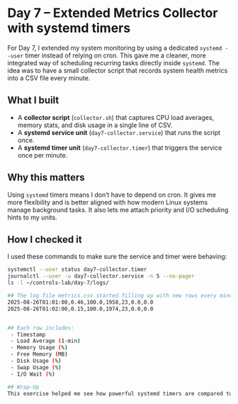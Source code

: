 # Day 7 – Extended Metrics Collector with systemd timers

For Day 7, I extended my system monitoring by using a dedicated `systemd --user` timer instead of relying on cron. This gave me a cleaner, more integrated way of scheduling recurring tasks directly inside `systemd`. The idea was to have a small collector script that records system health metrics into a CSV file every minute.

## What I built
- A **collector script** (`collector.sh`) that captures CPU load averages, memory stats, and disk usage in a single line of CSV.
- A **systemd service unit** (`day7-collector.service`) that runs the script once.
- A **systemd timer unit** (`day7-collector.timer`) that triggers the service once per minute.

## Why this matters
Using `systemd` timers means I don’t have to depend on cron. It gives me more flexibility and is better aligned with how modern Linux systems manage background tasks. It also lets me attach priority and I/O scheduling hints to my units.

## How I checked it
I used these commands to make sure the service and timer were behaving:
```bash
systemctl --user status day7-collector.timer
journalctl --user -u day7-collector.service -n 5 --no-pager
ls -l ~/controls-lab/day-7/logs/

## The log file metrics.csv started filling up with new rows every minute, for example:
2025-08-26T01:01:00,0.46,100.0,1958,23,0.0,0.0
2025-08-26T01:02:00,0.15,100.0,1974,23,0.0,0.0


## Each row includes:
 - Timestamp
 - Load Average (1-min)
 - Memory Usage (%)
 - Free Memory (MB)
 - Disk Usage (%)
 - Swap Usage (%)
 - I/O Wait (%)

## Wrap-Up
This exercise helped me see how powerful systemd timers are compared to cron. I now have a lightweight monitoring setup that runs entirely under my user account and writes structured metrics I can later analyze or plot.
